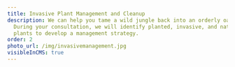 ```yaml
---
title: Invasive Plant Management and Cleanup
description: We can help you tame a wild jungle back into an orderly oasis.
  During your consultation, we will identify planted, invasive, and native
  plants to develop a management strategy.
order: 2
photo_url: /img/invasivemanagement.jpg
visibleInCMS: true
---
```

